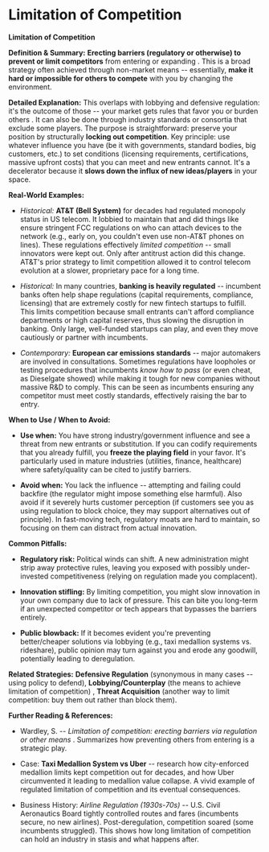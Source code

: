 # Limitation of Competition

**Limitation of Competition**

**Definition & Summary:** **Erecting barriers (regulatory or otherwise) to prevent or limit competitors** from entering or expanding . This is a broad strategy often achieved through non-market means -- essentially, **make it hard or impossible for others to compete** with you by changing the environment.

**Detailed Explanation:** This overlaps with lobbying and defensive regulation: it's the outcome of those -- your market gets rules that favor you or burden others . It can also be done through industry standards or consortia that exclude some players. The purpose is straightforward: preserve your position by structurally **locking out competition**. Key principle: use whatever influence you have (be it with governments, standard bodies, big customers, etc.) to set conditions (licensing requirements, certifications, massive upfront costs) that you can meet and new entrants cannot. It's a decelerator because it **slows down the influx of new ideas/players** in your space.

**Real-World Examples:**

-  *Historical:* **AT&T (Bell System)** for decades had regulated monopoly status in US telecom. It lobbied to maintain that and did things like ensure stringent FCC regulations on who can attach devices to the network (e.g., early on, you couldn't even use non-AT&T phones on lines). These regulations effectively *limited competition* -- small innovators were kept out. Only after antitrust action did this change. AT&T's prior strategy to limit competition allowed it to control telecom evolution at a slower, proprietary pace for a long time.

-  *Historical:* In many countries, **banking is heavily regulated** -- incumbent banks often help shape regulations (capital requirements, compliance, licensing) that are extremely costly for new fintech startups to fulfill. This limits competition because small entrants can't afford compliance departments or high capital reserves, thus slowing the disruption in banking. Only large, well-funded startups can play, and even they move cautiously or partner with incumbents.

-  *Contemporary:* **European car emissions standards** -- major automakers are involved in consultations. Sometimes regulations have loopholes or testing procedures that incumbents *know how to pass* (or even cheat, as Dieselgate showed) while making it tough for new companies without massive R&D to comply. This can be seen as incumbents ensuring any competitor must meet costly standards, effectively raising the bar to entry.

**When to Use / When to Avoid:**

-  **Use when:** You have strong industry/government influence and see a threat from new entrants or substitution. If you can codify requirements that you already fulfill, you **freeze the playing field** in your favor. It's particularly used in mature industries (utilities, finance, healthcare) where safety/quality can be cited to justify barriers.

-  **Avoid when:** You lack the influence -- attempting and failing could backfire (the regulator might impose something else harmful). Also avoid if it severely hurts customer perception (if customers see you as using regulation to block choice, they may support alternatives out of principle). In fast-moving tech, regulatory moats are hard to maintain, so focusing on them can distract from actual innovation.

**Common Pitfalls:**

-  **Regulatory risk:** Political winds can shift. A new administration might strip away protective rules, leaving you exposed with possibly under-invested competitiveness (relying on regulation made you complacent).

-  **Innovation stifling:** By limiting competition, you might slow innovation in your own company due to lack of pressure. This can bite you long-term if an unexpected competitor or tech appears that bypasses the barriers entirely.

-  **Public blowback:** If it becomes evident you're preventing better/cheaper solutions via lobbying (e.g., taxi medallion systems vs. rideshare), public opinion may turn against you and erode any goodwill, potentially leading to deregulation.

**Related Strategies:** **Defensive Regulation** (synonymous in many cases -- using policy to defend), **Lobbying/Counterplay** (the means to achieve limitation of competition) , **Threat Acquisition** (another way to limit competition: buy them out rather than block them).

**Further Reading & References:**

-  Wardley, S. -- *Limitation of competition: erecting barriers via regulation or other means* . Summarizes how preventing others from entering is a strategic play.

-  Case: **Taxi Medallion System vs Uber** -- research how city-enforced medallion limits kept competition out for decades, and how Uber circumvented it leading to medallion value collapse. A vivid example of regulated limitation of competition and its eventual consequences.

-  Business History: *Airline Regulation (1930s-70s)* -- U.S. Civil Aeronautics Board tightly controlled routes and fares (incumbents secure, no new airlines). Post-deregulation, competition soared (some incumbents struggled). This shows how long limitation of competition can hold an industry in stasis and what happens after.
